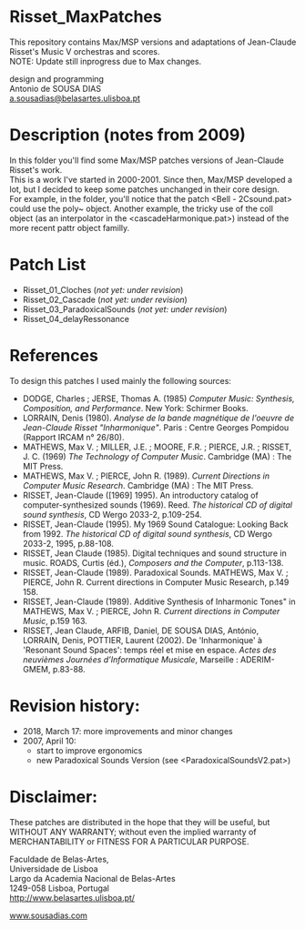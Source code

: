 # Risset_MaxPatches
This repository contains Max/MSP versions and adaptations of Jean-Claude Risset's Music V orchestras and scores.<br>
NOTE: Update still inprogress due to Max changes.

design and programming<br>
Antonio de SOUSA DIAS<br>
a.sousadias@belasartes.ulisboa.pt


# Description (notes from 2009)
In this folder you'll find some Max/MSP patches versions of Jean-Claude Risset's work.<br>
This is a work I've started in 2000-2001.
Since then, Max/MSP developed a lot, but I decided to keep some patches unchanged in their core design. <br>
For example, in the <R01-Risset-Cloches> folder, you'll notice that the patch <Bell - 2Csound.pat> could use the poly~ object. Another example, the tricky use of the coll object (as an interpolator in the <cascadeHarmonique.pat>) instead of the more recent pattr object familly.

# Patch List
- Risset_01_Cloches (_not yet: under revision_)<br>
- Risset_02_Cascade (_not yet: under revision_)<br>
- Risset_03_ParadoxicalSounds (_not yet: under revision_)<br>
- Risset_04_delayRessonance

# References
To design this patches I used mainly the following sources:<br>
- DODGE, Charles ; JERSE, Thomas A. (1985) _Computer Music: Synthesis, Composition, and Performance_. New York: Schirmer Books.
- LORRAIN, Denis (1980). _Analyse de la bande magnétique de l'oeuvre de Jean-Claude Risset "Inharmonique"_. Paris : Centre Georges Pompidou (Rapport IRCAM n° 26/80).
- MATHEWS, Max V. ; MILLER, J.E. ; MOORE, F.R. ; PIERCE, J.R. ; RISSET, J. C. (1969) _The Technology of Computer Music_. Cambridge (MA) : The MIT Press.
- MATHEWS, Max V. ; PIERCE, John R. (1989). _Current Directions in Computer Music Research_. Cambridge (MA) : The MIT Press.
- RISSET, Jean-Claude ([1969] 1995). An introductory catalog of computer-synthesized sounds (1969). Reed. _The historical CD of digital sound synthesis_, CD Wergo 2033-2, p.109-254.
- RISSET, Jean-Claude (1995). My 1969 Sound Catalogue: Looking Back from 1992. _The historical CD of digital sound synthesis_, CD Wergo 2033-2, 1995, p.88-108.
- RISSET, Jean Claude (1985). Digital techniques and sound structure in music. ROADS, Curtis (éd.), _Composers and the Computer_, p.113-138.
- RISSET, Jean-Claude (1989). Paradoxical Sounds. MATHEWS, Max V. ; PIERCE, John R. Current directions in Computer Music Research, p.149 158.
- RISSET, Jean-Claude (1989). Additive Synthesis of Inharmonic Tones" in MATHEWS, Max V. ; PIERCE, John R. _Current directions in Computer Music_, p.159 163.
- RISSET, Jean Claude, ARFIB, Daniel, DE SOUSA DIAS, António, LORRAIN, Denis, POTTIER, Laurent (2002). De 'Inharmonique' à 'Resonant Sound Spaces':  temps réel et mise en espace. _Actes des neuvièmes Journées d’Informatique Musicale_, Marseille : ADERIM-GMEM, p.83-88.


# Revision history:
- 2018, March 17: more improvements and minor changes
- 2007, April 10:
  - start to improve ergonomics
  - new Paradoxical Sounds Version (see <ParadoxicalSoundsV2.pat>)



# Disclaimer:
These patches are distributed in the hope that they will be useful, but WITHOUT ANY WARRANTY; without even the implied warranty of MERCHANTABILITY or FITNESS FOR A PARTICULAR PURPOSE.



Faculdade de Belas-Artes,<br>
Universidade de Lisboa<br>
Largo da Academia Nacional de Belas-Artes<br>
1249-058 Lisboa, Portugal<br>
http://www.belasartes.ulisboa.pt/

www.sousadias.com
